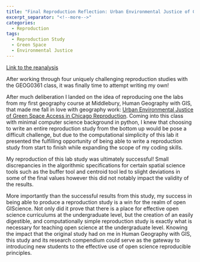 ```yaml
---
title: "Final Reproduction Reflection: Urban Environmental Justice of Green Space Access in Chicago Reproduction"
excerpt_separator: "<!--more-->"
categories:
  - Reproduction
tags: 
  - Reproduction Study 
  - Green Space
  - Environmental Justice
---
```


[Link to the reanalysis](https://isaiahbennett2.github.io/Chicago-green-space-final/)

After working through four uniquely challenging reproduction studies with the GEOG0361 class, it was finally time to attempt writing my own!

After much deliberation I landed on the idea of reproducing one the labs from my first geography course at Middlebury, Human Geography with GIS, that made me fall in love with geography work: [Urban Environmental Justice of Green Space Access in Chicago Reproduction](https://github.com/isaiahbennett2/Chicago-green-space-final/blob/main/docs/report/WK07_Lab_ChicagoGreenspaceAccess.pdf). Coming into this class with minimal computer science background in python, I knew that choosing to write an entire reproduction study from the bottom up would be pose a difficult challenge, but due to the computational simplicity of this lab it presented the fulfilling opportunity of being able to write a reproduction study from start to finish while expanding the scope of my coding skills. 

My reproduction of this lab study was ultimately successful! Small discrepancies in the algorithmic specifications for certain spatial science tools such as the buffer tool and centroid tool led to slight deviations in some of the final values however this did not notably impact the validity of the results. 

More importantly than the successful results from this study, my success in being able to produce a reproduction study is a win for the realm of open GIScience. Not only did it prove that there is a place for effective open science curriculums at the undergraduate level, but the creation of an easily digestible, and computationally simple reproduction study is exactly what is necessary for teaching open science at the undergraduate level. Knowing the impact that the original study had on me in Human Geography with GIS, this study and its research compendium could serve as the gateway to introducing new students to the effective use of open science reproducible principles. 




